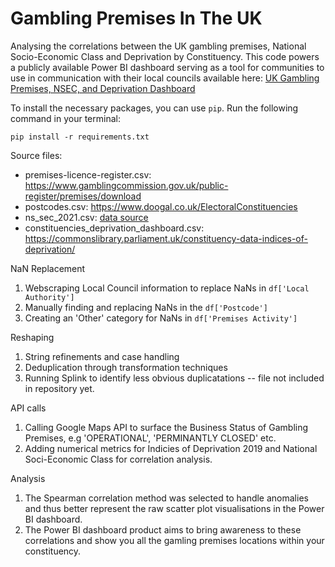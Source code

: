 # Gambling Premises In The UK
Analysing the correlations between the UK gambling premises, National Socio-Economic Class and Deprivation by Constituency. 
This code powers a publicly available Power BI dashboard serving as a tool for communities to use in communication with
their local councils available here:
[UK Gambling Premises, NSEC, and Deprivation Dashboard](https://app.powerbi.com/view?r=eyJrIjoiY2ZiZTU2MTUtMjk0OS00ZDJiLWEwMGItNzZiYzg3YTYzMjI5IiwidCI6IjgyMmRkYmEwLWFkNjAtNDE2Zi1iNDRlLTEwMzdlNzRkNTI5OSJ9)


To install the necessary packages, you can use `pip`. Run the following command in your terminal:

```pip install -r requirements.txt```

Source files:
  * premises-licence-register.csv: https://www.gamblingcommission.gov.uk/public-register/premises/download
  * postcodes.csv: https://www.doogal.co.uk/ElectoralConstituencies
  * ns_sec_2021.csv: [data source](https://commonslibrary.parliament.uk/constituency-data-educational-qualifications-2021-census/)
  * constituencies_deprivation_dashboard.csv: https://commonslibrary.parliament.uk/constituency-data-indices-of-deprivation/


NaN Replacement
  1. Webscraping Local Council information to replace NaNs in ```df['Local Authority']```
  3. Manually finding and replacing NaNs in the ```df['Postcode'] ```
  5. Creating an 'Other' category for NaNs in ```df['Premises Activity'] ```

Reshaping
  1. String refinements and case handling
  2. Deduplication through transformation techniques
  3. Running Splink to identify less obvious duplicatations -- file not included in repository yet.

API calls
  1. Calling Google Maps API to surface the Business Status of Gambling Premises, e.g 'OPERATIONAL', 'PERMINANTLY CLOSED' etc. 
  2. Adding numerical metrics for Indicies of Deprivation 2019 and National Soci-Economic Class for correlation analysis.

Analysis
  1. The Spearman correlation method was selected to handle anomalies and thus better represent the raw scatter plot visualisations in the Power BI dashboard.
  2. The Power BI dashboard product aims to bring awareness to these correlations and show you all the gamling premises locations within your constituency. 
  
  
